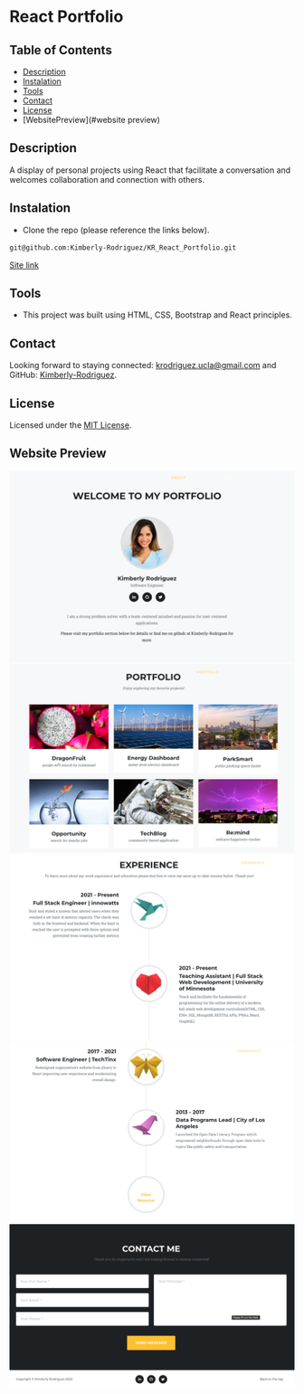 # React Portfolio

## Table of Contents

- [Description](#description)
- [Instalation](#instalation)
- [Tools](#tools)
- [Contact](#contact)
- [License](#license)
- [WebsitePreview](#website preview)

## Description

A display of personal projects using React that facilitate a conversation and welcomes collaboration and connection with others.

## Instalation

- Clone the repo (please reference the links below).

```md
git@github.com:Kimberly-Rodriguez/KR_React_Portfolio.git
```

[Site link](https://kimberly-rodriguez-portfolio.onrender.com/)

## Tools

- This project was built using HTML, CSS, Bootstrap and React principles.

## Contact

Looking forward to staying connected: krodriguez.ucla@gmail.com and GitHub: [Kimberly-Rodriguez](https://github.com/Kimberly-Rodriguez).

## License

Licensed under the [MIT License](LICENSE).

## Website Preview

![about section](./src/images/aboutPage.png)
![portfolio section](./src/images/portfolioPage.png)
![experience section](./src/images/experiencePage.png)
![experienceTwo section](./src/images/experienceTwoPage.png)
![contact section](./src/images/contactPage.png)
